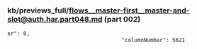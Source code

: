 ### kb/previews_full/flows__master-first__master-and-slot@auth.har.part048.md (part 002)

```md
er": 0,
                                    "columnNumber": 5621
   
```

```
